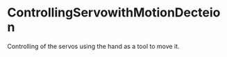 # ControllingServowithMotionDecteion
Controlling of the servos using the hand as a tool to move it.
